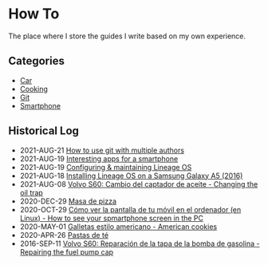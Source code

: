 # How To

The place where I store the guides I write based on my own experience.


## Categories
* [Car](car/README.md)
* [Cooking](cooking/README.md)
* [Git](git/README.md)
* [Smartphone](smartphone/README.md)


## Historical Log
* 2021-AUG-21 [How to use git with multiple authors](git/multi_author/README.md) 
* 2021-AUG-19 [Interesting apps for a smartphone](smartphone/apps/README.md) 
* 2021-AUG-19 [Configuring & maintaining Lineage OS](smartphone/maintenance/README.md) 
* 2021-AUG-18 [Installing Lineage OS on a Samsung Galaxy A5 (2016)](smartphone/custom_os/README.md) 
* 2021-AUG-08 [Volvo S60: Cambio del captador de aceite - Changing the oil trap](car/captador_aceite/README.md) 
* 2020-DEC-29 [Masa de pizza](cooking/masa_pizza/README.md)
* 2020-OCT-29 [Cómo ver la pantalla de tu móvil en el ordenador (en Linux) - How to see your spmartphone screen in the PC](smartphone/mobile_screen_2_PC/README.md)
* 2020-MAY-01 [Galletas estilo americano - American cookies](cooking/galletas_estilo_americano/README.md)
* 2020-APR-26 [Pastas de té ](cooking/pastas_te/README.md)
* 2016-SEP-11 [Volvo S60: Reparación de la tapa de la bomba de gasolina - Repairing the fuel pump cap](car/reparacion_tapa_bomba_gasolina/README.md)
